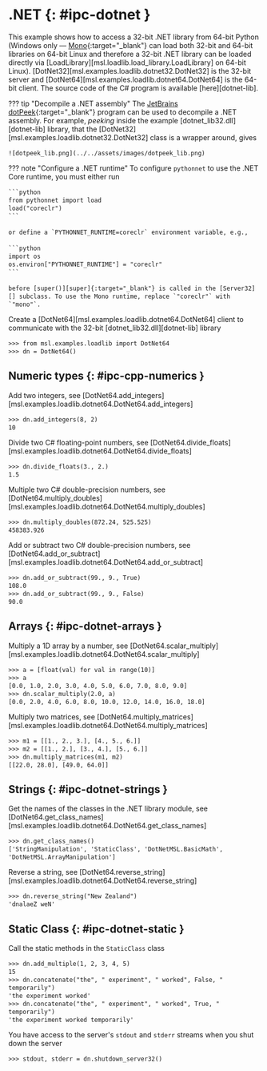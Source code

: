 # .NET {: #ipc-dotnet }

This example shows how to access a 32-bit .NET library from 64-bit Python (Windows only &mdash; [Mono]{:target="_blank"} can load both 32-bit and 64-bit libraries on 64-bit Linux and therefore a 32-bit .NET library can be loaded directly via [LoadLibrary][msl.loadlib.load_library.LoadLibrary] on 64-bit Linux). [DotNet32][msl.examples.loadlib.dotnet32.DotNet32] is the 32-bit server and [DotNet64][msl.examples.loadlib.dotnet64.DotNet64] is the 64-bit client. The source code of the C# program is available [here][dotnet-lib].

??? tip "Decompile a .NET assembly"
    The [JetBrains dotPeek]{:target="_blank"} program can be used to decompile a .NET assembly. For example, *peeking* inside the example [dotnet_lib32.dll][dotnet-lib] library, that the [DotNet32][msl.examples.loadlib.dotnet32.DotNet32] class is a wrapper around, gives

    ![dotpeek_lib.png](../../assets/images/dotpeek_lib.png)


??? note "Configure a .NET runtime"
    To configure `pythonnet` to use the .NET Core runtime, you must either run

    ```python
    from pythonnet import load
    load("coreclr")
    ```

    or define a `PYTHONNET_RUNTIME=coreclr` environment variable, e.g.,

    ```python
    import os
    os.environ["PYTHONNET_RUNTIME"] = "coreclr"
    ```

    before [super()][super]{:target="_blank"} is called in the [Server32][] subclass. To use the Mono runtime, replace `"coreclr"` with `"mono"`.

Create a [DotNet64][msl.examples.loadlib.dotnet64.DotNet64] client to communicate with the 32-bit [dotnet_lib32.dll][dotnet-lib] library

<!-- invisible-code-block: pycon
>>> SKIP_IF_NOT_WINDOWS() or SKIP_IF_WINDOWS_GITHUB_ACTIONS()

-->

```pycon
>>> from msl.examples.loadlib import DotNet64
>>> dn = DotNet64()

```

## Numeric types {: #ipc-cpp-numerics }

Add two integers, see [DotNet64.add_integers][msl.examples.loadlib.dotnet64.DotNet64.add_integers]

```pycon
>>> dn.add_integers(8, 2)
10

```

Divide two C# floating-point numbers, see [DotNet64.divide_floats][msl.examples.loadlib.dotnet64.DotNet64.divide_floats]

```pycon
>>> dn.divide_floats(3., 2.)
1.5

```

Multiple two C# double-precision numbers, see [DotNet64.multiply_doubles][msl.examples.loadlib.dotnet64.DotNet64.multiply_doubles]

```pycon
>>> dn.multiply_doubles(872.24, 525.525)
458383.926

```

Add or subtract two C# double-precision numbers, see [DotNet64.add_or_subtract][msl.examples.loadlib.dotnet64.DotNet64.add_or_subtract]

```pycon
>>> dn.add_or_subtract(99., 9., True)
108.0
>>> dn.add_or_subtract(99., 9., False)
90.0

```

## Arrays {: #ipc-dotnet-arrays }

Multiply a 1D array by a number, see [DotNet64.scalar_multiply][msl.examples.loadlib.dotnet64.DotNet64.scalar_multiply]

```pycon
>>> a = [float(val) for val in range(10)]
>>> a
[0.0, 1.0, 2.0, 3.0, 4.0, 5.0, 6.0, 7.0, 8.0, 9.0]
>>> dn.scalar_multiply(2.0, a)
[0.0, 2.0, 4.0, 6.0, 8.0, 10.0, 12.0, 14.0, 16.0, 18.0]

```

Multiply two matrices, see [DotNet64.multiply_matrices][msl.examples.loadlib.dotnet64.DotNet64.multiply_matrices]

```pycon
>>> m1 = [[1., 2., 3.], [4., 5., 6.]]
>>> m2 = [[1., 2.], [3., 4.], [5., 6.]]
>>> dn.multiply_matrices(m1, m2)
[[22.0, 28.0], [49.0, 64.0]]

```

## Strings {: #ipc-dotnet-strings }

Get the names of the classes in the .NET library module, see [DotNet64.get_class_names][msl.examples.loadlib.dotnet64.DotNet64.get_class_names]

```pycon
>>> dn.get_class_names()
['StringManipulation', 'StaticClass', 'DotNetMSL.BasicMath', 'DotNetMSL.ArrayManipulation']

```

Reverse a string, see [DotNet64.reverse_string][msl.examples.loadlib.dotnet64.DotNet64.reverse_string]

```pycon
>>> dn.reverse_string("New Zealand")
'dnalaeZ weN'

```

## Static Class {: #ipc-dotnet-static }

Call the static methods in the `StaticClass` class

```pycon
>>> dn.add_multiple(1, 2, 3, 4, 5)
15
>>> dn.concatenate("the", " experiment", " worked", False, " temporarily")
'the experiment worked'
>>> dn.concatenate("the", " experiment", " worked", True, " temporarily")
'the experiment worked temporarily'

```

You have access to the server's `stdout` and `stderr` streams when you shut down the server

```pycon
>>> stdout, stderr = dn.shutdown_server32()

```

[JetBrains dotPeek]: https://www.jetbrains.com/decompiler/
[Mono]: https://www.mono-project.com/download/stable/

